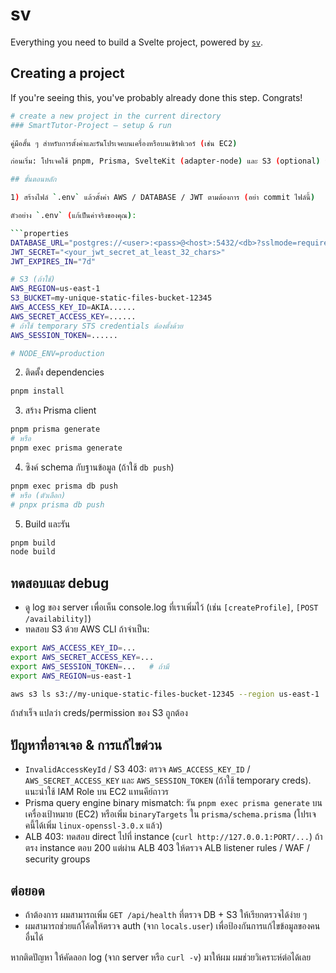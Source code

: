 # sv

Everything you need to build a Svelte project, powered by [`sv`](https://github.com/sveltejs/cli).

## Creating a project

If you're seeing this, you've probably already done this step. Congrats!

```sh
# create a new project in the current directory
### SmartTutor-Project — setup & run

คู่มือสั้น ๆ สำหรับการตั้งค่าและรันโปรเจคบนเครื่องหรือบนเซิร์ฟเวอร์ (เช่น EC2)

ก่อนเริ่ม: โปรเจคใช้ pnpm, Prisma, SvelteKit (adapter-node) และ S3 (optional) สำหรับเก็บรูปภาพ

## ขั้นตอนหลัก

1) สร้างไฟล์ `.env` แล้วตั้งค่า AWS / DATABASE / JWT ตามต้องการ (อย่า commit ไฟล์นี้)

ตัวอย่าง `.env` (แก้เป็นค่าจริงของคุณ):

```properties
DATABASE_URL="postgres://<user>:<pass>@<host>:5432/<db>?sslmode=require"
JWT_SECRET="<your_jwt_secret_at_least_32_chars>"
JWT_EXPIRES_IN="7d"

# S3 (ถ้าใช้)
AWS_REGION=us-east-1
S3_BUCKET=my-unique-static-files-bucket-12345
AWS_ACCESS_KEY_ID=AKIA......
AWS_SECRET_ACCESS_KEY=......
# ถ้าใช้ temporary STS credentials ต้องตั้งด้วย
AWS_SESSION_TOKEN=......

# NODE_ENV=production
```

2) ติดตั้ง dependencies

```bash
pnpm install
```

3) สร้าง Prisma client

```bash
pnpm prisma generate
# หรือ
pnpm exec prisma generate
```

4) ซิงค์ schema กับฐานข้อมูล (ถ้าใช้ `db push`)

```bash
pnpm exec prisma db push
# หรือ (ตัวเลือก)
# pnpx prisma db push
```

5) Build และรัน

```bash
pnpm build
node build
```

## ทดสอบและ debug

- ดู log ของ server เพื่อเห็น console.log ที่เราเพิ่มไว้ (เช่น `[createProfile]`, `[POST /availability]`)
- ทดสอบ S3 ด้วย AWS CLI ถ้าจำเป็น:

```bash
export AWS_ACCESS_KEY_ID=...
export AWS_SECRET_ACCESS_KEY=...
export AWS_SESSION_TOKEN=...   # ถ้ามี
export AWS_REGION=us-east-1

aws s3 ls s3://my-unique-static-files-bucket-12345 --region us-east-1
```

ถ้าสำเร็จ แปลว่า creds/permission ของ S3 ถูกต้อง

## ปัญหาที่อาจเจอ & การแก้ไขด่วน

- `InvalidAccessKeyId` / S3 403: ตรวจ `AWS_ACCESS_KEY_ID` / `AWS_SECRET_ACCESS_KEY` และ `AWS_SESSION_TOKEN` (ถ้าใช้ temporary creds). แนะนำใช้ IAM Role บน EC2 แทนคีย์ถาวร
- Prisma query engine binary mismatch: รัน `pnpm exec prisma generate` บนเครื่องเป้าหมาย (EC2) หรือเพิ่ม `binaryTargets` ใน `prisma/schema.prisma` (โปรเจคนี้ได้เพิ่ม `linux-openssl-3.0.x` แล้ว)
- ALB 403: ทดสอบ direct ไปที่ instance (`curl http://127.0.0.1:PORT/...`) ถ้าตรง instance ตอบ 200 แต่ผ่าน ALB 403 ให้ตรวจ ALB listener rules / WAF / security groups

## ต่อยอด

- ถ้าต้องการ ผมสามารถเพิ่ม `GET /api/health` ที่ตรวจ DB + S3 ให้เรียกตรวจได้ง่าย ๆ
- ผมสามารถช่วยแก้โค้ดให้ตรวจ auth (จาก `locals.user`) เพื่อป้องกันการแก้ไขข้อมูลของคนอื่นได้

หากติดปัญหา ให้คัดลอก log (จาก server หรือ `curl -v`) มาให้ผม ผมช่วยวิเคราะห์ต่อได้เลย
